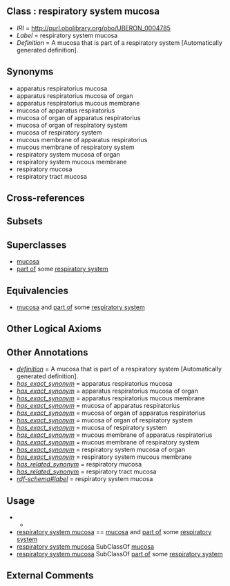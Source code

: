 
## Class : respiratory system mucosa

 * *IRI* = http://purl.obolibrary.org/obo/UBERON_0004785
 * *Label* = respiratory system mucosa
 * *Definition* = A mucosa that is part of a respiratory system [Automatically generated definition].

## Synonyms

 * apparatus respiratorius mucosa
 * apparatus respiratorius mucosa of organ
 * apparatus respiratorius mucous membrane
 * mucosa of apparatus respiratorius
 * mucosa of organ of apparatus respiratorius
 * mucosa of organ of respiratory system
 * mucosa of respiratory system
 * mucous membrane of apparatus respiratorius
 * mucous membrane of respiratory system
 * respiratory system mucosa of organ
 * respiratory system mucous membrane
 * respiratory mucosa
 * respiratory tract mucosa

## Cross-references


## Subsets


## Superclasses

 * [mucosa](../../UBERON/44/UBERON_0000344.md)
 * [part of](../../BFO/50/BFO_0000050.md) some [respiratory system](../../UBERON/04/UBERON_0001004.md)

## Equivalencies

 * [mucosa](../../UBERON/44/UBERON_0000344.md) and [part of](../../BFO/50/BFO_0000050.md) some [respiratory system](../../UBERON/04/UBERON_0001004.md)

## Other Logical Axioms


## Other Annotations

 * *[definition](../../IAO/15/IAO_0000115.md)* = A mucosa that is part of a respiratory system [Automatically generated definition].
 * *[has_exact_synonym](../../ym/oboInOwl#hasExactSynonym.md)* = apparatus respiratorius mucosa
 * *[has_exact_synonym](../../ym/oboInOwl#hasExactSynonym.md)* = apparatus respiratorius mucosa of organ
 * *[has_exact_synonym](../../ym/oboInOwl#hasExactSynonym.md)* = apparatus respiratorius mucous membrane
 * *[has_exact_synonym](../../ym/oboInOwl#hasExactSynonym.md)* = mucosa of apparatus respiratorius
 * *[has_exact_synonym](../../ym/oboInOwl#hasExactSynonym.md)* = mucosa of organ of apparatus respiratorius
 * *[has_exact_synonym](../../ym/oboInOwl#hasExactSynonym.md)* = mucosa of organ of respiratory system
 * *[has_exact_synonym](../../ym/oboInOwl#hasExactSynonym.md)* = mucosa of respiratory system
 * *[has_exact_synonym](../../ym/oboInOwl#hasExactSynonym.md)* = mucous membrane of apparatus respiratorius
 * *[has_exact_synonym](../../ym/oboInOwl#hasExactSynonym.md)* = mucous membrane of respiratory system
 * *[has_exact_synonym](../../ym/oboInOwl#hasExactSynonym.md)* = respiratory system mucosa of organ
 * *[has_exact_synonym](../../ym/oboInOwl#hasExactSynonym.md)* = respiratory system mucous membrane
 * *[has_related_synonym](../../ym/oboInOwl#hasRelatedSynonym.md)* = respiratory mucosa
 * *[has_related_synonym](../../ym/oboInOwl#hasRelatedSynonym.md)* = respiratory tract mucosa
 * *[rdf-schema#label](../../el/rdf-schema#label.md)* = respiratory system mucosa

## Usage

 * -
 * [respiratory system mucosa](../../UBERON/85/UBERON_0004785.md) == [mucosa](../../UBERON/44/UBERON_0000344.md) and [part of](../../BFO/50/BFO_0000050.md) some [respiratory system](../../UBERON/04/UBERON_0001004.md)
 * [respiratory system mucosa](../../UBERON/85/UBERON_0004785.md) SubClassOf [mucosa](../../UBERON/44/UBERON_0000344.md)
 * [respiratory system mucosa](../../UBERON/85/UBERON_0004785.md) SubClassOf [part of](../../BFO/50/BFO_0000050.md) some [respiratory system](../../UBERON/04/UBERON_0001004.md)

## External Comments

